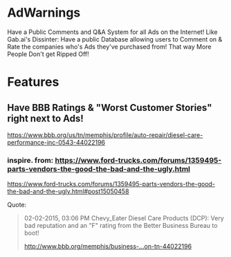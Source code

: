 # AdWarnings
Have a Public Comments and Q&amp;A System  for all Ads on the Internet! Like Gab.ai's Dissinter: Have a public Database allowing users to Comment on &amp; Rate the companies who's Ads they've purchased from! That way More People Don't get Ripped Off!

# Features
## Have BBB Ratings & "Worst Customer Stories" right next to Ads!
https://www.bbb.org/us/tn/memphis/profile/auto-repair/diesel-care-performance-inc-0543-44022196

### inspire. from: https://www.ford-trucks.com/forums/1359495-parts-vendors-the-good-the-bad-and-the-ugly.html

https://www.ford-trucks.com/forums/1359495-parts-vendors-the-good-the-bad-and-the-ugly.html#post15050458

Quote:
>02-02-2015, 03:06 PM
>Chevy_Eater
>Diesel Care Products (DCP): Very bad reputation and an "F" rating from the Better Business Bureau to boot!
>
>http://www.bbb.org/memphis/business-...on-tn-44022196
